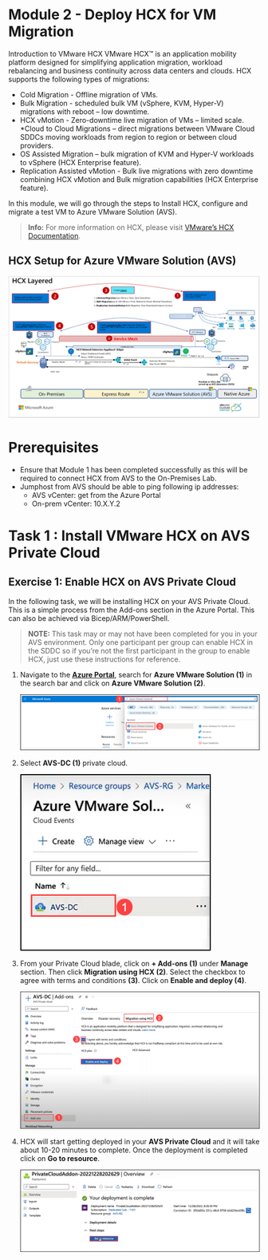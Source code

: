 # Module 2 - Deploy HCX for VM Migration

Introduction to VMware HCX
VMware HCX™ is an application mobility platform designed for simplifying application migration, workload rebalancing and business continuity across data centers and clouds. HCX supports the following types of migrations:

 * Cold Migration - Offline migration of VMs.
 * Bulk Migration - scheduled bulk VM (vSphere, KVM, Hyper-V) migrations with reboot – low downtime.
 * HCX vMotion - Zero-downtime live migration of VMs – limited scale.
 *Cloud to Cloud Migrations – direct migrations between VMware Cloud SDDCs moving workloads from region to region or between cloud providers.
 * OS Assisted Migration – bulk migration of KVM and Hyper-V workloads to vSphere (HCX Enterprise feature).
 * Replication Assisted vMotion - Bulk live migrations with zero downtime combining HCX vMotion and Bulk migration capabilities (HCX Enterprise feature).

In this module, we will go through the steps to Install HCX, configure and migrate a test VM to Azure VMware Solution (AVS).

> **Info:** For more information on HCX, please visit [VMware’s HCX Documentation](https://www.vmware.com/products/hcx.html).

## HCX Setup for Azure VMware Solution (AVS) 

 ![](Images/Mod2MainPic1.png)

# Prerequisites
 * Ensure that Module 1 has been completed successfully as this will be required to connect HCX from AVS to the On-Premises Lab.
 * Jumphost from AVS should be able to ping following ip addresses:
    - AVS vCenter: get from the Azure Portal
    - On-prem vCenter: 10.X.Y.2
# Task 1 : Install VMware HCX on AVS Private Cloud

## Exercise 1: Enable HCX on AVS Private Cloud

In the following task, we will be installing HCX on your AVS Private Cloud. This is a simple process from the Add-ons section in the Azure Portal. This can also be achieved via Bicep/ARM/PowerShell.

> **NOTE:** This task may or may not have been completed for you in your AVS environment. Only one participant per group can enable HCX in the SDDC so if you’re not the first participant in the group to enable HCX, just use these instructions for reference.

1. Navigate to the [**Azure Portal**](http://portal.azure.com/), search for **Azure VMware Solution (1)** in the search bar and click on **Azure VMware Solution (2)**.

   ![](Images/Mod2Task1Pic1.png)
  
2. Select **AVS-DC (1)** private cloud.
  
   ![](Images/Mod2Task1Pic2.png)
  
3. From your Private Cloud blade, click on **+ Add-ons (1)** under **Manage** section. Then click **Migration using HCX (2)**. Select the checkbox to agree with terms and conditions **(3)**. Click on **Enable and deploy (4)**.
  
   ![](Images/Mod2Task1Pic3.png)
   
4. HCX will start getting deployed in your **AVS Private Cloud** and it will take about 10-20 minutes to complete. Once the deployment is completed click on **Go to resource**.

   ![](Images/Mod2Task1Pic4.png)

